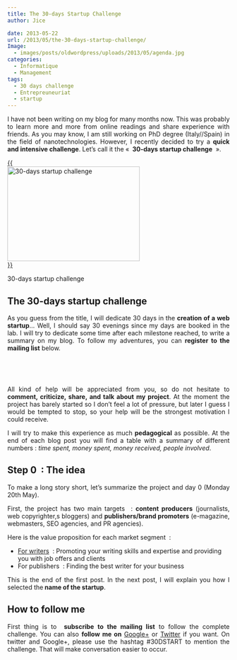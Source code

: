 ```yaml
---
title: The 30-days Startup Challenge
author: Jice

date: 2013-05-22
url: /2013/05/the-30-days-startup-challenge/
Image:
  - images/posts/oldwordpress/uploads/2013/05/agenda.jpg
categories:
  - Informatique
  - Management
tags:
  - 30 days challenge
  - Entrepreuneuriat
  - startup
---
```

<p style="text-align: justify;">
  I have not been writing on my blog for many months now. This was probably to learn more and more from online readings and share experience with friends. As you may know, I am still working on PhD degree (Italy//Spain) in the field of nanotechnologies. However, I recently decided to try a <strong>quick and intensive challenge</strong>. Let&#8217;s call it the « <strong> 30-days startup challenge</strong>  ».
</p>

<div id="attachment_1267" style="width: 310px" class="wp-caption aligncenter">
  <a href="images/posts/oldwordpress/uploads/2013/05/agenda.jpg">{{<img class="size-medium wp-image-1267" alt="30-days startup challenge" src="images/posts/oldwordpress/uploads/2013/05/agenda-300x214.jpg" width="300" height="214" >}}</a>
  
  <p class="wp-caption-text">
    30-days startup challenge
  </p>
</div>

## The 30-days startup challenge

<p style="text-align: justify;">
  As you guess from the title, I will dedicate 30 days in the <strong>creation of a web startup</strong>&#8230; Well, I should say 30 evenings since my days are booked in the lab. I will try to dedicate some time after each milestone reached, to write a summary on my blog. To follow my adventures, you can <strong>register to the mailing list</strong> below.
</p>

&nbsp;

&nbsp;

<p style="text-align: justify;">
  All kind of help will be appreciated from you, so do not hesitate to <strong>comment, criticize, share, and talk about my project</strong>. At the moment the project has barely started so I don&#8217;t feel a lot of pressure, but later I guess I would be tempted to stop, so your help will be the strongest motivation I could receive.
</p>

<p style="text-align: justify;">
  I will try to make this experience as much <strong>pedagogical</strong> as possible. At the end of each blog post you will find a table with a summary of different numbers :<em> time spent, money spent, money received, people involved</em>.
</p>

## Step 0  : The idea

<p style="text-align: justify;">
  To make a long story short, let&#8217;s summarize the project and day 0 (Monday 20th May).
</p>

<p style="text-align: justify;">
  First, the project has two main targets  : <strong>content producers</strong> (journalists, web copyrighter,s bloggers) and <strong>publishers/brand promoters</strong> (e-magazine, webmasters, SEO agencies, and PR agencies).
</p>

<p style="text-align: justify;">
  Here is the value proposition for each market segment  :
</p>

  * <span style="text-decoration: underline;">For writers</span>  : Promoting your writing skills and expertise and providing you with job offers and clients
  * For publishers  : Finding the best writer for your business

<p style="text-align: justify;">
  This is the end of the first post. In the next post, I will explain you how I selected the<strong> name of the startup</strong>.
</p>

<h2 style="text-align: justify;">
  How to follow me
</h2>

<p style="text-align: justify;">
  First thing is to <strong> subscribe to the mailing list</strong> to follow the complete challenge. You can also <strong>follow me on</strong> <a title="Profile google+" href="https://plus.google.com/u/0/113400244614302404694/posts?tab=XX&authuser=0" target="_blank">Google+</a> or <a title="Twitter - Jean-Christophe Lavocat" href="https://twitter.com/jice_lavocat" target="_blank">Twitter</a> if you want. On twitter and Google+, please use the hashtag #30DSTART to mention the challenge. That will make conversation easier to occur.
</p>

&nbsp;

&nbsp;